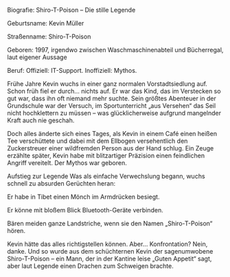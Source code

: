 Biografie: Shiro-T-Poison – Die stille Legende

Geburtsname: Kevin Müller

Straßenname: Shiro-T-Poison

Geboren: 1997, irgendwo zwischen Waschmaschinenabteil und Bücherregal, laut eigener Aussage

Beruf: Offiziell: IT-Support. Inoffiziell: Mythos.

Frühe Jahre
Kevin wuchs in einer ganz normalen Vorstadtsiedlung auf. Schon früh fiel er durch... nichts auf. Er war das Kind, das im Verstecken so gut war, dass ihn oft niemand mehr suchte. Sein größtes Abenteuer in der Grundschule war der Versuch, im Sportunterricht „aus Versehen“ das Seil nicht hochklettern zu müssen – was glücklicherweise aufgrund mangelnder Kraft auch nie geschah.

Doch alles änderte sich eines Tages, als Kevin in einem Café einen heißen Tee verschüttete und dabei mit dem Ellbogen versehentlich den Zuckerstreuer einer wildfremden Person aus der Hand schlug. Ein Zeuge erzählte später, Kevin habe mit blitzartiger Präzision einen feindlichen Angriff vereitelt. Der Mythos war geboren.

Aufstieg zur Legende
Was als einfache Verwechslung begann, wuchs schnell zu absurden Gerüchten heran:

Er habe in Tibet einen Mönch im Armdrücken besiegt.

Er könne mit bloßem Blick Bluetooth-Geräte verbinden.

Bären meiden ganze Landstriche, wenn sie den Namen „Shiro-T-Poison“ hören.

Kevin hätte das alles richtigstellen können. Aber... Konfrontation? Nein, danke.
Und so wurde aus dem schüchternen Kevin der sagenumwobene Shiro-T-Poison – ein Mann, der in der Kantine leise „Guten Appetit“ sagt, aber laut Legende einen Drachen zum Schweigen brachte.
